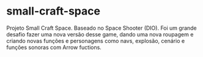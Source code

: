 # small-craft-space
Projeto Small Craft Space. Baseado no Space Shooter (DIO). Foi um grande desafio fazer uma nova versão desse game, dando uma nova roupagem e criando novas funções e personagens como navs, explosão, cenário e funções sonoras com Arrow fuctions.
